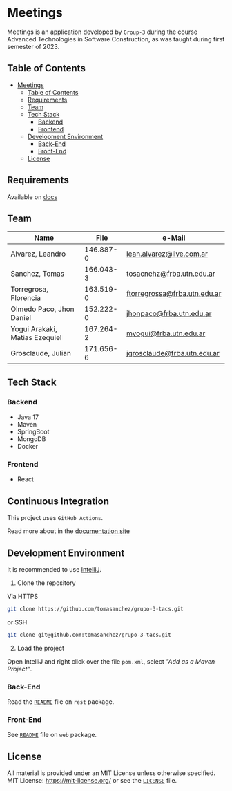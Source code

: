 # Meetings

Meetings is an application developed by `Group-3` during the course 
Advanced Technologies in Software Construction, as was taught during first semester of 2023.

## Table of Contents

<!-- TOC -->
* [Meetings](#meetings)
  * [Table of Contents](#table-of-contents)
  * [Requirements](#requirements)
  * [Team](#team)
  * [Tech Stack](#tech-stack)
    * [Backend](#backend)
    * [Frontend](#frontend)
  * [Development Environment](#development-environment)
    * [Back-End](#back-end)
    * [Front-End](#front-end)
  * [License](#license)
<!-- TOC -->

## Requirements

Available on [docs](https://docs.google.com/document/d/e/2PACX-1vSOjnpw4O-XEjpcK3Yei_FUmBoAQNMwre7mpq81ub2Xqbzy_TRupGIqjIURd4RijgiE7s0fAOlR1DR2/pub)

## Team

| Name                           | File      | e-Mail                       |
|--------------------------------|-----------|------------------------------|
| Alvarez, Leandro               | 146.887-0 | lean.alvarez@live.com.ar     |
| Sanchez, Tomas                 | 166.043-3 | tosacnehz@frba.utn.edu.ar    |
| Torregrosa, Florencia          | 163.519-0 | ftorregrossa@frba.utn.edu.ar |      
| Olmedo Paco, Jhon Daniel       | 152.222-0 | jhonpaco@frba.utn.edu.ar     |
| Yogui Arakaki, Matias Ezequiel | 167.264-2 | myogui@frba.utn.edu.ar       |
| Grosclaude, Julian             | 171.656-6 | jgrosclaude@frba.utn.edu.ar  |


## Tech Stack

### Backend

- Java 17
- Maven
- SpringBoot
- MongoDB
- Docker

### Frontend

- React

## Continuous Integration

This project uses `GitHub Actions`.

Read more about in the [documentation site](https://docs.github.com/en/actions)

## Development Environment

It is recommended to use [IntelliJ](https://www.jetbrains.com/idea/download/).

1. Clone the repository

Via HTTPS

```bash
git clone https://github.com/tomasanchez/grupo-3-tacs.git
```

or SSH
```bash
git clone git@github.com:tomasanchez/grupo-3-tacs.git
```

2. Load the project

Open IntelliJ and right click over the file `pom.xml`, select _"Add as a Maven Project"_.

### Back-End

Read the [`README`](./rest/README.md) file on `rest` package.

### Front-End

See [`README`](./web/README.md) file on `web` package.

## License

All material is provided under an MIT License unless otherwise specified.
MIT License: https://mit-license.org/ or see the [`LICENSE`](./LICENSE) file.

